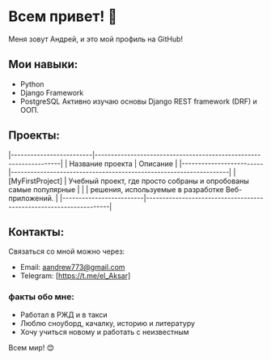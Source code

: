 # Всем привет! 👋

Меня зовут Андрей, и это мой профиль на GitHub!

## Мои навыки:
- Python
- Django Framework
- PostgreSQL
Активно изучаю основы Django REST framework (DRF) и ООП.


## Проекты:
|-------------------------|-------------------------------------------------------------------|
| Название проекта        | Описание                                                          |
|-------------------------|-------------------------------------------------------------------|
| [MyFirstProject]        | Учебный проект, где просто собраны и опробованы самые популярные  |
|                         | решения, используемые в разработке Веб-приложений.                |
|-------------------------|-------------------------------------------------------------------|
## Контакты:
Связаться со мной можно через:

- Email: aandrew773@gmail.com
- Telegram: [https://t.me/el_Aksar]

### факты обо мне:
- Работал в РЖД и в такси 
- Люблю сноуборд, качалку, историю и литературу
- Хочу учиться новому и работать с неизвестным

Всем мир! 😊
